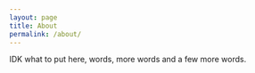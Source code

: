 ```yaml
---
layout: page
title: About
permalink: /about/
---
```


IDK what to put here, words, more words and a few more words.
